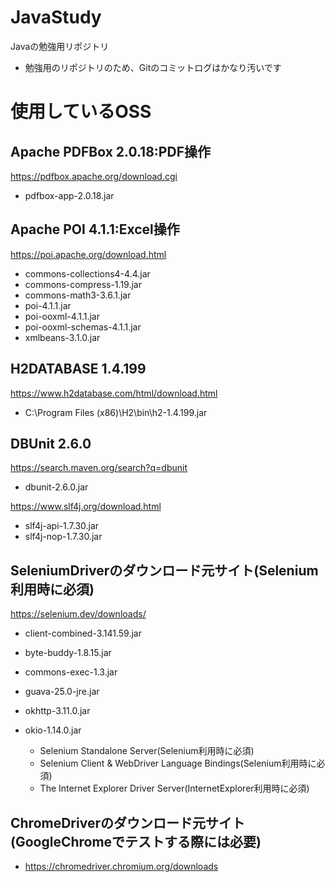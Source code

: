 # JavaStudy
Javaの勉強用リポジトリ
* 勉強用のリポジトリのため、Gitのコミットログはかなり汚いです

# 使用しているOSS
## Apache PDFBox 2.0.18:PDF操作
https://pdfbox.apache.org/download.cgi

* pdfbox-app-2.0.18.jar


## Apache POI 4.1.1:Excel操作
https://poi.apache.org/download.html

* commons-collections4-4.4.jar
* commons-compress-1.19.jar
* commons-math3-3.6.1.jar
* poi-4.1.1.jar
* poi-ooxml-4.1.1.jar
* poi-ooxml-schemas-4.1.1.jar
* xmlbeans-3.1.0.jar

## H2DATABASE 1.4.199
https://www.h2database.com/html/download.html

* C:\Program Files (x86)\H2\bin\h2-1.4.199.jar

## DBUnit 2.6.0
https://search.maven.org/search?q=dbunit

* dbunit-2.6.0.jar

https://www.slf4j.org/download.html
* slf4j-api-1.7.30.jar
* slf4j-nop-1.7.30.jar

## SeleniumDriverのダウンロード元サイト(Selenium利用時に必須)
https://selenium.dev/downloads/

* client-combined-3.141.59.jar
* byte-buddy-1.8.15.jar
* commons-exec-1.3.jar
* guava-25.0-jre.jar
* okhttp-3.11.0.jar
* okio-1.14.0.jar

  * Selenium Standalone Server(Selenium利用時に必須)
  * Selenium Client & WebDriver Language Bindings(Selenium利用時に必須)
  * The Internet Explorer Driver Server(InternetExplorer利用時に必須)


## ChromeDriverのダウンロード元サイト(GoogleChromeでテストする際には必要)
*   https://chromedriver.chromium.org/downloads
